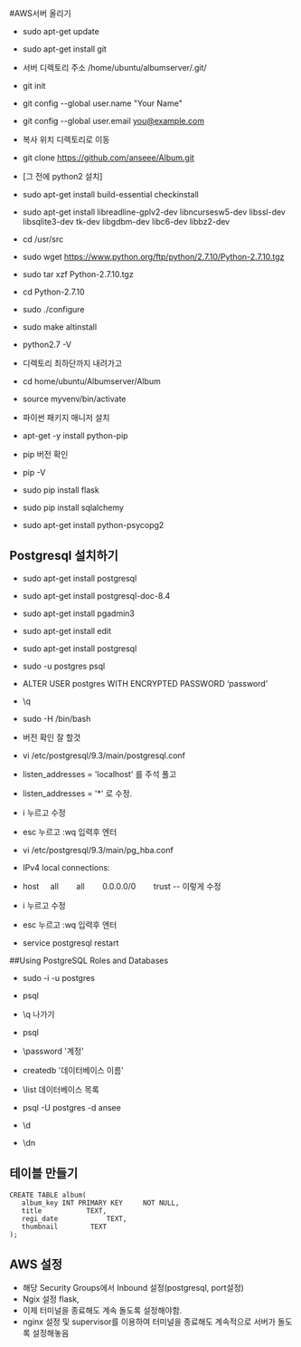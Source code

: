 #AWS서버 올리기

- sudo apt-get update
- sudo apt-get install git

- 서버 디렉토리 주소 /home/ubuntu/albumserver/.git/

- git init
- git config --global user.name "Your Name"
- git config --global user.email you@example.com

- 복사 위치 디렉토리로 이동
- git clone https://github.com/anseee/Album.git

- [그 전에 python2 설치]
- sudo apt-get install build-essential checkinstall
- sudo apt-get install libreadline-gplv2-dev libncursesw5-dev libssl-dev libsqlite3-dev tk-dev libgdbm-dev libc6-dev libbz2-dev

- cd /usr/src
- sudo wget https://www.python.org/ftp/python/2.7.10/Python-2.7.10.tgz

- sudo tar xzf Python-2.7.10.tgz

- cd Python-2.7.10
- sudo ./configure
- sudo make altinstall

- python2.7 -V

- 디렉토리 최하단까지 내려가고

- cd home/ubuntu/Albumserver/Album
- source myvenv/bin/activate

- 파이썬 패키지  매니저 설치
- apt-get -y install python-pip

- pip 버전 확인
- pip -V

- sudo pip install flask
- sudo pip install sqlalchemy
- sudo apt-get install python-psycopg2

## Postgresql 설치하기

- sudo apt-get install postgresql
- sudo apt-get install postgresql-doc-8.4
- sudo apt-get install pgadmin3

- sudo apt-get install edit
- sudo apt-get install postgresql

- sudo -u postgres psql
- ALTER USER postgres WITH ENCRYPTED PASSWORD ‘password’
- \q

- sudo -H /bin/bash

- 버전 확인 잘 할것
- vi /etc/postgresql/9.3/main/postgresql.conf

- listen_addresses = 'localhost' 를 주석 풀고
- listen_addresses = '*' 로 수정.
- i 누르고 수정
- esc 누르고 :wq 입력후 엔터

- vi /etc/postgresql/9.3/main/pg_hba.conf

- IPv4 local connections:
- host     all        all        0.0.0.0/0        trust -- 이렇게 수정
- i 누르고 수정
- esc 누르고 :wq 입력후 엔터

- service postgresql restart

##Using PostgreSQL Roles and Databases

- sudo -i -u postgres
- psql
- \q 나가기

- psql
- \password '계정'
- createdb '데이터베이스 이름'
- \list 데이터베이스 목록
- psql -U postgres -d ansee
- \d
- \dn

## 테이블 만들기
```
CREATE TABLE album(
   album_key INT PRIMARY KEY     NOT NULL,
   title           TEXT,
   regi_date            TEXT,
   thumbnail        TEXT
);
```

## AWS 설정
* 해당 Security Groups에서 Inbound 설정(postgresql, port설정)
* Ngix 설정 flask, 
* 이제 터미널을 종료해도 계속 돌도록 설정해야함.
* nginx 설정 및 supervisor를 이용하여 터미널을 종료해도 계속적으로 서버가 돌도록 설정해놓음
